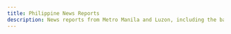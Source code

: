 ```yaml
---
title: Philippine News Reports
description: News reports from Metro Manila and Luzon, including the backwaters of Visayas and Mindanao.
---
```

